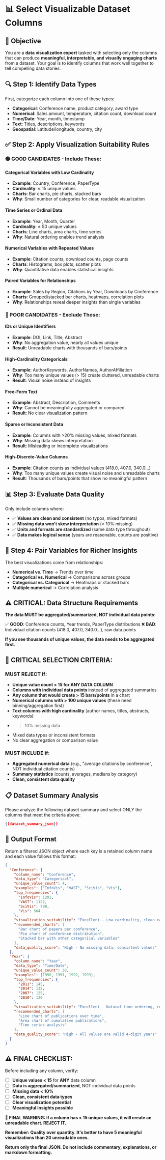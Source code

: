# 📊 Select Visualizable Dataset Columns

## 🎯 Objective

You are a **data visualization expert** tasked with selecting only the columns that can produce **meaningful, interpretable, and visually engaging charts** from a dataset. Your goal is to identify columns that work well together to tell compelling data stories.

## 🔍 Step 1: Identify Data Types

First, categorize each column into one of these types:

- **Categorical**: Conference name, product category, award type
- **Numerical**: Sales amount, temperature, citation count, download count  
- **Time/Date**: Year, month, timestamp
- **Text**: Titles, descriptions, keywords
- **Geospatial**: Latitude/longitude, country, city

## ✅ Step 2: Apply Visualization Suitability Rules

### 🟢 GOOD CANDIDATES - Include These:

#### **Categorical Variables with Low Cardinality**
- **Example**: Country, Conference, PaperType
- **Cardinality**: ≤ 15 unique values
- **Charts**: Bar charts, pie charts, stacked bars
- **Why**: Small number of categories for clear, readable visualization

#### **Time Series or Ordinal Data**
- **Example**: Year, Month, Quarter
- **Cardinality**: ≤ 50 unique values
- **Charts**: Line charts, area charts, time series
- **Why**: Natural ordering enables trend analysis

#### **Numerical Variables with Repeated Values**
- **Example**: Citation counts, download counts, page counts
- **Charts**: Histograms, box plots, scatter plots
- **Why**: Quantitative data enables statistical insights

#### **Paired Variables for Relationships**
- **Example**: Sales by Region, Citations by Year, Downloads by Conference
- **Charts**: Grouped/stacked bar charts, heatmaps, correlation plots
- **Why**: Relationships reveal deeper insights than single variables

### 🔴 POOR CANDIDATES - Exclude These:

#### **IDs or Unique Identifiers**
- **Example**: DOI, Link, Title, Abstract
- **Why**: No aggregation value, nearly all values unique
- **Result**: Unreadable charts with thousands of bars/points

#### **High-Cardinality Categoricals**
- **Example**: AuthorKeywords, AuthorNames, AuthorAffiliation
- **Why**: Too many unique values (> 15) create cluttered, unreadable charts
- **Result**: Visual noise instead of insights

#### **Free-Form Text**
- **Example**: Abstract, Description, Comments
- **Why**: Cannot be meaningfully aggregated or compared
- **Result**: No clear visualization pattern

#### **Sparse or Inconsistent Data**
- **Example**: Columns with >20% missing values, mixed formats
- **Why**: Missing data skews interpretation
- **Result**: Misleading or incomplete visualizations

#### **High-Discrete-Value Columns**
- **Example**: Citation counts as individual values (418.0, 407.0, 340.0...)
- **Why**: Too many unique values create visual noise and unreadable charts
- **Result**: Thousands of bars/points that show no meaningful pattern

## 📊 Step 3: Evaluate Data Quality

Only include columns where:

- ✅ **Values are clean and consistent** (no typos, mixed formats)
- ✅ **Missing data won't skew interpretation** (< 10% missing)
- ✅ **Units and formats are standardized** (same data type throughout)
- ✅ **Data makes logical sense** (years are reasonable, counts are positive)

## 🔗 Step 4: Pair Variables for Richer Insights

The best visualizations come from relationships:

- **Numerical vs. Time** → Trends over time
- **Categorical vs. Numerical** → Comparisons across groups  
- **Categorical vs. Categorical** → Heatmaps or stacked bars
- **Multiple numerical** → Correlation analysis

## ⚠️ CRITICAL: Data Structure Requirements

**The data MUST be aggregated/summarized, NOT individual data points:**

✅ **GOOD**: Conference counts, Year trends, PaperType distributions
❌ **BAD**: Individual citation counts (418.0, 407.0, 340.0...), raw data points

**If you see thousands of unique values, the data needs to be aggregated first.**

## 🚨 CRITICAL SELECTION CRITERIA:

### **MUST REJECT if:**
- **Unique value count > 15 for ANY DATA COLUMN** 
- **Columns with individual data points** instead of aggregated summaries
- **Any column that would create > 15 bars/points** in a chart
- **Numerical columns with > 100 unique values** (these need binning/aggregation first)
- **Text columns with high cardinality** (author names, titles, abstracts, keywords)
- > 10% missing data
- Mixed data types or inconsistent formats
- No clear aggregation or comparison value

### **MUST INCLUDE if:**
- **Aggregated numerical data** (e.g., "average citations by conference", NOT individual citation counts)
- **Summary statistics** (counts, averages, medians by category)
- **Clean, consistent data quality**

## 📋 Dataset Summary Analysis

Please analyze the following dataset summary and select ONLY the columns that meet the criteria above:

```json
{{dataset_summary_json}}
```

## 📝 Output Format

Return a filtered JSON object where each key is a retained column name and each value follows this format:

```json
{
  "Conference": {
    "column_name": "Conference",
    "data_type": "Categorical",
    "unique_value_count": 4,
    "examples": ["InfoVis", "VAST", "SciVis", "Vis"],
    "top_frequencies": {
      "InfoVis": 1293,
      "VAST": 1122,
      "SciVis": 798,
      "Vis": 664
    },
    "visualization_suitability": "Excellent - Low cardinality, clean categories",
    "recommended_charts": [
      "Bar chart of papers per conference",
      "Pie chart of conference distribution",
      "Stacked bar with other categorical variables"
    ],
    "data_quality_score": "High - No missing data, consistent values"
  },
  "Year": {
    "column_name": "Year",
    "data_type": "Time/Date",
    "unique_value_count": 30,
    "examples": [1990, 1991, 1992, 1993],
    "top_frequencies": {
      "2011": 145,
      "2014": 132,
      "2007": 125,
      "2010": 120
    },
    "visualization_suitability": "Excellent - Natural time ordering, reasonable range",
    "recommended_charts": [
      "Line chart of publications over time",
      "Area chart of cumulative publications",
      "Time series analysis"
    ],
    "data_quality_score": "High - All values are valid 4-digit years"
  }
}
```

## ⚠️ FINAL CHECKLIST:

Before including any column, verify:
- [ ] **Unique values < 15** for **ANY** data column
- [ ] **Data is aggregated/summarized**, NOT individual data points
- [ ] **Missing data < 10%**
- [ ] **Clean, consistent data types**
- [ ] **Clear visualization potential**
- [ ] **Meaningful insights possible**

**🚨 FINAL WARNING: If a column has > 15 unique values, it will create an unreadable chart. REJECT IT.**

**Remember: Quality over quantity. It's better to have 5 meaningful visualizations than 20 unreadable ones.**

**Return only the final JSON. Do not include commentary, explanations, or markdown formatting.**